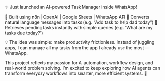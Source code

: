 ✨ Just launched an AI-powered Task Manager inside WhatsApp!

🔹 Built using n8n | OpenAI | Google Sheets | WhatsApp API
🔹 Converts natural language messages into tasks (e.g. “Add task to help dad today”)
🔹 Retrieves pending tasks instantly with simple queries (e.g. “What are my tasks due today?”)

💡 The idea was simple: make productivity frictionless. Instead of juggling apps, I can manage all my tasks from the app I already use the most — WhatsApp.

This project reflects my passion for AI automation, workflow design, and real-world problem solving. I’m excited to keep exploring how AI agents can transform everyday workflows into smarter, more efficient systems. 🚀
